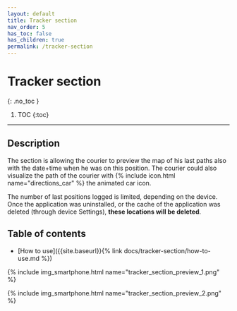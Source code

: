 ```yaml
---
layout: default
title: Tracker section
nav_order: 5
has_toc: false
has_children: true
permalink: /tracker-section
---
```


# Tracker section
{: .no_toc }

1. TOC
{:toc}

---

## Description
The section is allowing the courier to preview the map of his last paths also with the date+time when he was on this position. The courier could also visualize the path of the courier with {% include icon.html name="directions_car" %} the animated car icon.

<span class="text-red-200">The number of last positions logged is limited, depending on the device. Once the application was uninstalled, or the cache of the application was deleted (through device Settings), **these locations will be deleted**.</span>

## Table of contents
- [How to use]({{site.baseurl}}{% link docs/tracker-section/how-to-use.md %})

{% include img_smartphone.html name="tracker_section_preview_1.png" %}

{% include img_smartphone.html name="tracker_section_preview_2.png" %}